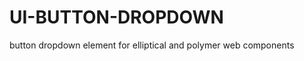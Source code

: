 UI-BUTTON-DROPDOWN
===========================

button dropdown element for elliptical and polymer web components